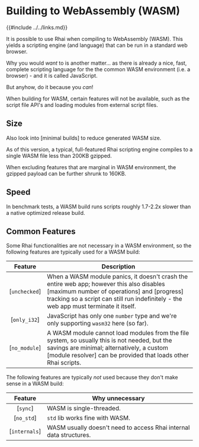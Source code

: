 Building to WebAssembly (WASM)
=============================

{{#include ../../links.md}}

It is possible to use Rhai when compiling to WebAssembly (WASM).
This yields a scripting engine (and language) that can be run in a standard web browser.

Why you would _want_ to is another matter... as there is already a nice, fast, complete scripting language
for the the common WASM environment (i.e. a browser) - and it is called JavaScript.

But anyhow, do it because you _can_!

When building for WASM, certain features will not be available,
such as the script file API's and loading modules from external script files.


Size
----

Also look into [minimal builds] to reduce generated WASM size.

As of this version, a typical, full-featured Rhai scripting engine compiles to a single WASM file
less than 200KB gzipped.

When excluding features that are marginal in WASM environment, the gzipped payload can be
further shrunk to 160KB.


Speed
-----

In benchmark tests, a WASM build runs scripts roughly 1.7-2.2x slower than a native optimized release build.


Common Features
---------------

Some Rhai functionalities are not necessary in a WASM environment, so the following features
are typically used for a WASM build:

|    Feature    | Description                                                                                                                                                                                                                      |
| :-----------: | -------------------------------------------------------------------------------------------------------------------------------------------------------------------------------------------------------------------------------- |
| [`unchecked`] | When a WASM module panics, it doesn't crash the entire web app; however this also disables [maximum number of operations] and [progress] tracking so a script can still run indefinitely - the web app must terminate it itself. |
| [`only_i32`]  | JavaScript has only one `number` type and we're only supporting `wasm32` here (so far).                                                                                                                                          |
| [`no_module`] | A WASM module cannot load modules from the file system, so usually this is not needed, but the savings are minimal; alternatively, a custom [module resolver] can be provided that loads other Rhai scripts.                     |

The following features are typically _not_ used because they don't make sense in a WASM build:

|    Feature    | Why unnecessary                                                    |
| :-----------: | ------------------------------------------------------------------ |
|   [`sync`]    | WASM is single-threaded.                                           |
|  [`no_std`]   | `std` lib works fine with WASM.                                    |
| [`internals`] | WASM usually doesn't need to access Rhai internal data structures. |
